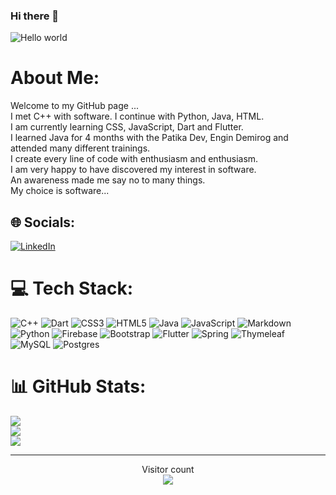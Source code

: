 ### Hi there 👋

<img src="https://raw.githubusercontent.com/sagar-viradiya/sagar-viradiya/master/resources/banner.png" alt="Hello world">

# About Me:
Welcome to my GitHub page ...<br>I met C++ with software. I continue with  Python, Java, HTML.<br>I am currently learning CSS, JavaScript, Dart and Flutter. <br>I learned Java for 4 months with the Patika Dev, Engin Demirog and attended many different trainings. <br>I create every line of code with enthusiasm and enthusiasm. <br>I am very happy to have discovered my interest in software. <br>An awareness made me say no to many things. <br>My choice is software...


## 🌐 Socials:
[![LinkedIn](https://img.shields.io/badge/LinkedIn-%230077B5.svg?logo=linkedin&logoColor=white)](https://linkedin.com/in/halilkocoglu) 

# 💻 Tech Stack:
![C++](https://img.shields.io/badge/c++-%2300599C.svg?style=flat&logo=c%2B%2B&logoColor=white) ![Dart](https://img.shields.io/badge/dart-%230175C2.svg?style=flat&logo=dart&logoColor=white) ![CSS3](https://img.shields.io/badge/css3-%231572B6.svg?style=flat&logo=css3&logoColor=white) ![HTML5](https://img.shields.io/badge/html5-%23E34F26.svg?style=flat&logo=html5&logoColor=white) ![Java](https://img.shields.io/badge/java-%23ED8B00.svg?style=flat&logo=java&logoColor=white) ![JavaScript](https://img.shields.io/badge/javascript-%23323330.svg?style=flat&logo=javascript&logoColor=%23F7DF1E) ![Markdown](https://img.shields.io/badge/markdown-%23000000.svg?style=flat&logo=markdown&logoColor=white) ![Python](https://img.shields.io/badge/python-3670A0?style=flat&logo=python&logoColor=ffdd54) ![Firebase](https://img.shields.io/badge/firebase-%23039BE5.svg?style=flat&logo=firebase) ![Bootstrap](https://img.shields.io/badge/bootstrap-%23563D7C.svg?style=flat&logo=bootstrap&logoColor=white) ![Flutter](https://img.shields.io/badge/Flutter-%2302569B.svg?style=flat&logo=Flutter&logoColor=white) ![Spring](https://img.shields.io/badge/spring-%236DB33F.svg?style=flat&logo=spring&logoColor=white) ![Thymeleaf](https://img.shields.io/badge/Thymeleaf-%23005C0F.svg?style=flat&logo=Thymeleaf&logoColor=white) ![MySQL](https://img.shields.io/badge/mysql-%2300f.svg?style=flat&logo=mysql&logoColor=white) ![Postgres](https://img.shields.io/badge/postgres-%23316192.svg?style=flat&logo=postgresql&logoColor=white)
# 📊 GitHub Stats:
![](https://github-readme-stats.vercel.app/api?username=halilkocoglu&theme=onedark&hide_border=false&include_all_commits=false&count_private=false)<br/>
![](https://github-readme-streak-stats.herokuapp.com/?user=halilkocoglu&theme=onedark&hide_border=false)<br/>
![](https://github-readme-stats.vercel.app/api/top-langs/?username=halilkocoglu&theme=onedark&hide_border=false&include_all_commits=false&count_private=false&layout=compact)

---
<p align="center"> 
  Visitor count
  <br>
  <img src="https://profile-counter.glitch.me/halilkocoglu/count.svg" />
</p>



